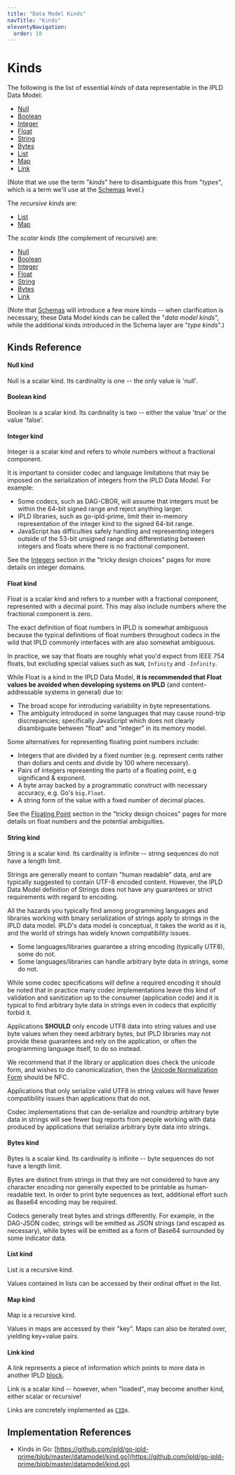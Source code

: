 ```yaml
---
title: "Data Model Kinds"
navTitle: "Kinds"
eleventyNavigation:
  order: 10
---
```


Kinds
=====

The following is the list of essential _kinds_
of data representable in the IPLD Data Model:

* [Null](#null-kind)
* [Boolean](#boolean-kind)
* [Integer](#integer-kind)
* [Float](#float-kind)
* [String](#string-kind)
* [Bytes](#bytes-kind)
* [List](#list-kind)
* [Map](#map-kind)
* [Link](#link-kind)

(Note that we use the term "_kinds_" here to disambiguate this from "_types_",
which is a term we'll use at the [Schemas](/docs/schemas/) level.)

The _recursive kinds_ are:

* [List](#list-kind)
* [Map](#map-kind)

The _scalar kinds_ (the complement of recursive) are:

* [Null](#null-kind)
* [Boolean](#boolean-kind)
* [Integer](#integer-kind)
* [Float](#float-kind)
* [String](#string-kind)
* [Bytes](#bytes-kind)
* [Link](#link-kind)

(Note that [Schemas](/docs/schemas/) will introduce a few more kinds -- when clarification is necessary,
these Data Model kinds can be called the "_data model kinds_",
while the additional kinds introduced in the Schema layer are "_type kinds_".)


Kinds Reference
---------------

#### Null kind

Null is a scalar kind.  Its cardinality is one -- the only value is 'null'.

#### Boolean kind

Boolean is a scalar kind.  Its cardinality is two -- either the value 'true' or the value 'false'.

#### Integer kind

Integer is a scalar kind and refers to whole numbers without a fractional component.

It is important to consider codec and language limitations that may be imposed
on the serialization of integers from the IPLD Data Model. For example:

* Some codecs, such as DAG-CBOR, will assume that integers must be within the
  64-bit signed range and reject anything larger.
* IPLD libraries, such as go-ipld-prime, limit their in-memory representation
  of the integer kind to the signed 64-bit range.
* JavaScript has difficulties safely handling and representing integers outside
  of the 53-bit unsigned range and differentiating between integers and floats
  where there is no fractional component.

See the [Integers](/design/tricky-choices/numeric-domain/#integers) section in the "tricky design choices"
pages for more details on integer domains.

#### Float kind

Float is a scalar kind and refers to a number with a fractional component, represented with a decimal point.
This may also include numbers where the fractional component is zero.

The exact definition of float numbers in IPLD is somewhat ambiguous because
the typical definitions of float numbers throughout codecs in the wild that
IPLD commonly interfaces with are also somewhat ambiguous.

In practice, we say that floats are roughly what you'd expect from IEEE 754 floats,
but excluding special values such as `NaN`, `Infinity` and `-Infinity`.

While Float is a kind in the IPLD Data Model, **it is recommended that
Float values be avoided when developing systems on IPLD** (and
content-addressable systems in general) due to:

 * The broad scope for introducing variability in byte representations.
 * The ambiguity introduced in some languages that may cause round-trip
   discrepancies; specifically JavaScript which does not clearly disambiguate
   between "float" and "integer" in its memory model.

Some alternatives for representing floating point numbers include:

 * Integers that are divided by a fixed number (e.g. represent cents rather
   than dollars and cents and divide by 100 where necessary).
 * Pairs of integers representing the parts of a floating point, e.g
   significand & exponent.
 * A byte array backed by a programmatic construct with necessary accuracy,
   e.g. Go's `big.Float`.
 * A string form of the value with a fixed number of decimal places.

See the [Floating Point](/design/tricky-choices/numeric-domain/#floating-point) section in the "tricky design choices"
pages for more details on float numbers and the potential ambiguities.

#### String kind

String is a scalar kind.  Its cardinality is infinite -- string sequences do not have a length limit.

Strings are generally meant to contain "human readable" data,
and are typically suggested to contain UTF-8 encoded content.
However, the IPLD Data Model definition of Strings does not have any guarantees or strict requirements with regard to encoding.

All the hazards you typically find among programming languages and libraries working with binary
serialization of strings apply to strings in the IPLD data model. IPLD's data model is conceptual,
it takes the world as it is, and the world of strings has widely known compatibility issues.

* Some languages/libraries guarantee a string encoding (typically UTF8), some do not.
* Some languages/libraries can handle arbitrary byte data in strings, some do not.

While some codec specifications will define a required encoding it should be noted that in practice
many codec implementations leave this kind of validation and sanitization up to the consumer (application
code) and it is typical to find arbitrary byte data in strings even in codecs that explicitly forbid it.

Applications **SHOULD** only encode UTF8 data into string values and use byte values when they need
arbitrary bytes, but IPLD libraries may not provide these guarantees and rely on the application, or often the
programming language itself, to do so instead.

We recommend that if the library or application does check the unicode form, and wishes to do canonicalization,
then the [Unicode Normalization Form](http://www.unicode.org/reports/tr15/) should be NFC.

Applications that only serialize valid UTF8 in string values will have fewer compatibility
issues than applications that do not.

Codec implementations that can de-serialize and roundtrip
arbitrary byte data in strings will see fewer bug reports from people working with data produced by
applications that serialize arbitrary byte data into strings.

#### Bytes kind

Bytes is a scalar kind.  Its cardinality is infinite -- byte sequences do not have a length limit.

Bytes are distinct from strings in that they are not considered to have any character encoding nor
generally expected to be printable as human-readable text.
In order to print byte sequences as text, additional effort such as Base64 encoding may be required.

Codecs generally treat bytes and strings differently.
For example, in the DAG-JSON codec, strings will be emitted as JSON strings (and escaped as necessary),
while bytes will be emitted as a form of Base64 surrounded by some indicator data.

#### List kind

List is a recursive kind.

Values contained in lists can be accessed by their ordinal offset in the list.

#### Map kind

Map is a recursive kind.

Values in maps are accessed by their "key".
Maps can also be iterated over, yielding key+value pairs.

#### Link kind

A link represents a piece of information which points to more data in another IPLD [block](/glossary/#block).

Link is a scalar kind -- however, when "loaded", may become another kind, either scalar or recursive!

Links are concretely implemented as [`CID`](/glossary/#cid)s.


Implementation References
-------------------------

- Kinds in Go: [https://github.com/ipld/go-ipld-prime/blob/master/datamodel/kind.go](https://github.com/ipld/go-ipld-prime/blob/master/datamodel/kind.go)
